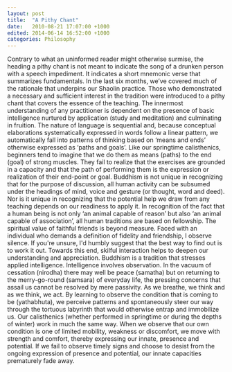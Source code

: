 ```yaml
---
layout: post
title:  "A Pithy Chant"
date:   2010-08-21 17:07:00 +1000
edited: 2014-06-14 16:52:00 +1000
categories: Philosophy
---
```

Contrary to what an uninformed reader might otherwise surmise, the heading a pithy chant is not
meant to indicate the song of a drunken person with a speech impediment. It indicates a short
mnemonic verse that summarizes fundamentals.
In the last six months, we’ve covered much of the rationale that underpins our Shaolin practice.
Those who demonstrated a necessary and sufficient interest in the tradition were introduced to a
pithy chant that covers the essence of the teaching.
The innermost understanding of any practitioner is dependent on the presence of basic intelligence
nurtured by application (study and meditation) and culminating in fruition. The nature of language
is sequential and, because conceptual elaborations systematically expressed in words follow a linear
pattern, we automatically fall into patterns of thinking based on ‘means and ends’ otherwise
expressed as ‘paths and goals’.
Like our springtime calisthenics, beginners tend to imagine that we do them as means (paths) to the
end (goal) of strong muscles. They fail to realize that the exercises are grounded in a capacity and
that the path of performing them is the expression or realization of their end-point or goal.
Buddhism is not unique in recognizing that for the purpose of discussion, all human activity can be
subsumed under the headings of mind, voice and gesture (or thought, word and deed). Nor is it
unique in recognizing that the potential help we draw from any teaching depends on our readiness to
apply it.
In recognition of the fact that a human being is not only ‘an animal capable of reason’ but also ‘an
animal capable of association’, all human traditions are based on fellowship. The spiritual value of
faithful friends is beyond measure.
Faced with an individual who demands a definition of fidelity and friendship, I observe silence. If
you're unsure, I'd humbly suggest that the best way to find out is to work it out.
Towards this end, skilful interaction helps to deepen our understanding and appreciation.
Buddhism is a tradition that stresses applied intelligence.
Intelligence involves observation.
In the vacuum of cessation (nirodha) there may well be peace (samatha) but on returning to the
merry-go-round (samsara) of everyday life, the pressing concerns that assail us cannot be resolved
by mere passivity. As we breathe, we think and as we think, we act.
By learning to observe the condition that is coming to be (yathabhuta), we perceive patterns and
spontaneously steer our way through the tortuous labyrinth that would otherwise entrap and
immobilize us.
Our calisthenics (whether performed in springtime or during the depths of winter) work in much the
same way. When we observe that our own condition is one of limited mobility, weakness or
discomfort, we move with strength and comfort, thereby expressing our innate, presence and
potential.
If we fail to observe timely signs and choose to desist from the ongoing expression of presence and
potential, our innate capacities prematurely fade away.
